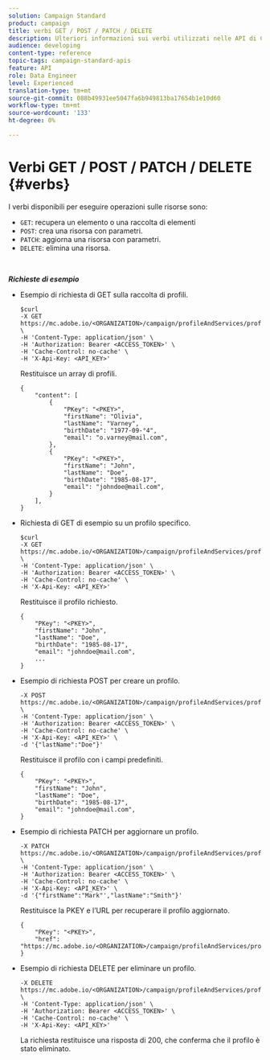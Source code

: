 ```yaml
---
solution: Campaign Standard
product: campaign
title: verbi GET / POST / PATCH / DELETE
description: Ulteriori informazioni sui verbi utilizzati nelle API di Campaign Standard.
audience: developing
content-type: reference
topic-tags: campaign-standard-apis
feature: API
role: Data Engineer
level: Experienced
translation-type: tm+mt
source-git-commit: 088b49931ee5047fa6b949813ba17654b1e10d60
workflow-type: tm+mt
source-wordcount: '133'
ht-degree: 0%

---
```



# Verbi GET / POST / PATCH / DELETE {#verbs}

I verbi disponibili per eseguire operazioni sulle risorse sono:

* `GET`: recupera un elemento o una raccolta di elementi
* `POST`: crea una risorsa con parametri.
* `PATCH`: aggiorna una risorsa con parametri.
* `DELETE`: elimina una risorsa.

<!-- ajouter codes retour -->

<br/>

***Richieste di esempio***

* Esempio di richiesta di GET sulla raccolta di profili.


   ```
   $curl  
   -X GET https://mc.adobe.io/<ORGANIZATION>/campaign/profileAndServices/profile \
   -H 'Content-Type: application/json' \
   -H 'Authorization: Bearer <ACCESS_TOKEN>' \
   -H 'Cache-Control: no-cache' \
   -H 'X-Api-Key: <API_KEY>'
   ```

   Restituisce un array di profili.


   ```
   {
       "content": [
           {
               "PKey": "<PKEY>",
               "firstName": "Olivia",
               "lastName": "Varney",
               "birthDate": "1977-09-°4",
               "email": "o.varney@mail.com",
           },
           {
               "PKey": "<PKEY>",
               "firstName": "John",
               "lastName": "Doe",
               "birthDate": "1985-08-17",
               "email": "johndoe@mail.com",
           }
       ],
   }
   ```

* Richiesta di GET di esempio su un profilo specifico.


   ```
   $curl  
   -X GET https://mc.adobe.io/<ORGANIZATION>/campaign/profileAndServices/profile/<PKEY> \
   -H 'Content-Type: application/json' \
   -H 'Authorization: Bearer <ACCESS_TOKEN>' \
   -H 'Cache-Control: no-cache' \
   -H 'X-Api-Key: <API_KEY>'
   ```

   Restituisce il profilo richiesto.


   ```
   {
       "PKey": "<PKEY>",
       "firstName": "John",
       "lastName": "Doe",
       "birthDate": "1985-08-17",
       "email": "johndoe@mail.com",
       ...
   }
   ```

* Esempio di richiesta POST per creare un profilo.


   ```
   -X POST https://mc.adobe.io/<ORGANIZATION>/campaign/profileAndServices/profile \
   -H 'Content-Type: application/json' \
   -H 'Authorization: Bearer <ACCESS_TOKEN>' \
   -H 'Cache-Control: no-cache' \
   -H 'X-Api-Key: <API_KEY>' \
   -d '{"lastName":"Doe"}'
   ```

   Restituisce il profilo con i campi predefiniti.

   ```
   {
       "PKey": "<PKEY>",
       "firstName": "John",
       "lastName": "Doe",
       "birthDate": "1985-08-17",
       "email": "johndoe@mail.com",
   }
   ```

* Esempio di richiesta PATCH per aggiornare un profilo.

   ```
   -X PATCH https://mc.adobe.io/<ORGANIZATION>/campaign/profileAndServices/profile/<PKEY> \
   -H 'Content-Type: application/json' \
   -H 'Authorization: Bearer <ACCESS_TOKEN>' \
   -H 'Cache-Control: no-cache' \
   -H 'X-Api-Key: <API_KEY>' \
   -d '{"firstName":"Mark"',"lastName":"Smith"}'
   ```

   Restituisce la PKEY e l’URL per recuperare il profilo aggiornato.

   ```
   {
       "PKey": "<PKEY>",
       "href": "https://mc.adobe.io/<ORGANIZATION>/campaign/profileAndServices/profile/<PKEY>"
   }
   ```

* Esempio di richiesta DELETE per eliminare un profilo.

   ```
   -X DELETE https://mc.adobe.io/<ORGANIZATION>/campaign/profileAndServices/profile/<PKEY> \
   -H 'Content-Type: application/json' \
   -H 'Authorization: Bearer <ACCESS_TOKEN>' \
   -H 'Cache-Control: no-cache' \
   -H 'X-Api-Key: <API_KEY>'
   ```

   La richiesta restituisce una risposta di 200, che conferma che il profilo è stato eliminato.

